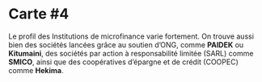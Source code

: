 Carte #4
========

Le profil des Institutions de microfinance varie fortement.
On trouve aussi bien des sociétés lancées grâce au soutien d’ONG, comme **PAIDEK** ou **Kitumaini**, des sociétés par action à responsabilité limitée (SARL) comme **SMICO**, ainsi que des coopératives d’épargne et de crédit (COOPEC) comme **Hekima**.
